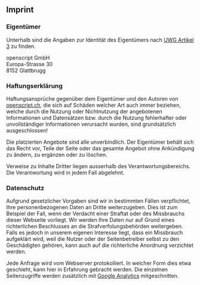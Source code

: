 ## Imprint

### Eigentümer

Unterhalb sind die Angaben zur Identität des Eigentümers nach [UWG Artikel 3](http://www.admin.ch/opc/de/classified-compilation/19860391/index.html#a3) zu finden.

openscript GmbH\
Europa-Strasse 30\
8152 Glattbrugg

### Haftungserklärung

Haftungsansprüche gegenüber dem Eigentümer und den Autoren von [openscript.ch](https://openscript.ch), die sich auf Schäden welcher Art auch immer beziehen, welche durch die Nutzung oder Nichtnutzung der angebotenen Informationen und Datensätzen bzw. durch die Nutzung fehlerhafter oder unvollständiger Informationen verursacht wurden, sind grundsätzlich ausgeschlossen!

Die platzierten Angebote sind alle unverbindlich. Der Eigentümer behält sich das Recht vor, Teile der Seite oder das gesamte Angebot ohne Ankündigung zu ändern, zu ergänzen oder zu löschen.

Verweise zu Inhalte Dritter liegen ausserhalb des Verantwortungsbereichs. Die Verantwortung wird in jedem Fall abgelehnt.

### Datenschutz

Aufgrund gesetzlicher Vorgaben sind wir in bestimmten Fällen verpflichtet, Ihre personenbezogenen Daten an Dritte weiterzugeben. Dies ist zum Beispiel der Fall, wenn der Verdacht einer Straftat oder des Missbrauchs dieser Webseite vorliegt. Wir werden Ihre Daten nur auf Grund eines richterlichen Beschlusses an die Strafverfolungsbehörden weitergeben. Falls es jedoch in unserem eigenen Interesse liegt, dass ein Missbrauch aufgeklärt wird, weil die Nutzer oder der Seitenbetreiber selbst zu den Geschädigten gehören, kann auch auf die richterliche Anordnung verzichtet werden.

Jede Anfrage wird vom Webserver protokolliert. In welcher Form dies etwa geschieht, kann hier in Erfahrung gebracht werden. Die einzelnen Seitenzugriffe werden zusätzlich mit [Google Analytics](http://www.google.ch/intl/de/analytics/) mitgeschnitten.
